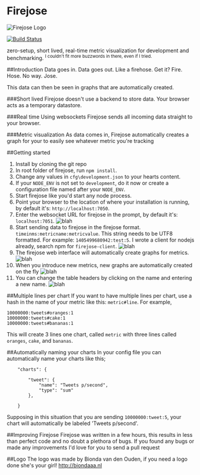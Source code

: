 Firejose
======================

![Firejose Logo](http://i.imgur.com/X2frGWF.png)

[![Build Status](https://travis-ci.org/briandeheus/firejose.svg?branch=master)](https://travis-ci.org/briandeheus/firejose)

zero-setup, short lived, real-time metric visualization for development and benchmarking. <sup>I couldn't fit more buzzwords in there, even if I tried.</sup>

##Introduction
Data goes in. Data goes out.
Like a firehose. Get it? Fire. Hose. No way. Jose.

This data can then be seen in graphs that are automatically created.

###Short lived
Firejose doesn't use a backend to store data. Your browser acts as a temporary datastore.

###Real time
Using websockets Firejose sends all incoming data straight to your browser.

###Metric visualization
As data comes in, Firejose automatically creates a graph for your to easily see whatever metric you're tracking

##Getting started
1. Install by cloning the git repo
2. In root folder of firejose, run `npm install`.
3. Change any values in `cfg\development.json` to your hearts content.
4. If your `NODE_ENV` is not set to `development`, do it now or create a configuration file named after your `NODE_ENV`.
5. Start firejose like you'd start any node process.
6. Point your browser to the location of where your installation is running, by default it's: `http://localhost:7050`.
7. Enter the websocket URL for firejose in the prompt, by default it's: `localhost:7051`.
![blah](http://i.imgur.com/vHifPQE.png)
8. Start sending data to firejose in the firejose format. `timeinms:metricname:metricvalue`. This string needs to be UTF8 formatted.
For example: `1405499680942:test:5`. I wrote a client for nodejs already, search npm for `firejose-client`. ![blah](http://i.imgur.com/LmX6xAB.png)
9. The firejose web interface will automatically create graphs for metrics.
![blah](http://i.imgur.com/WTUJLqF.png)
10. When you introduce new metrics, new graphs are automatically created on the fly
![blah](http://i.imgur.com/7Y3jhpC.png)
11. You can change the table headers by clicking on the name and entering a new name. 
![blah](http://i.imgur.com/vyO0TN3.png)


##Multiple lines per chart
If you want to have multiple lines per chart, use a hash in the name of your metric like this: `metric#line`. For example,
```
10000000:tweets#oranges:1
10000000:tweets#cake:1
10000000:tweets#bananas:1
```
This will create 3 lines one chart, called `metric` with three lines called `oranges`, `cake`, and `bananas`. 

##Automatically naming your charts
In your config file you can automatically name your charts like this;
```
	"charts": {

		"tweet": {
			"name": "Tweets p/second",
			"type": "sum"
		},

	}
```
Supposing in this situation that you are sending `10000000:tweet:5`, your chart will automatically be labeled 'Tweets p/second'.

##Improving Firejose
Firejose was written in a few hours, this results in less than perfect code and no doubt a plethora of bugs. If you found any bugs or made any improvements I'd love for you to send a pull request

##Logo
The logo was made by Bionda van den Ouden, if you need a logo done she's your girl! http://biondaaa.nl